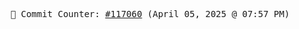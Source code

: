 <p align="center">
    <samp>
        📮 Commit Counter: <a href="https://github.com/Javascript-void0/Javascript-void0/commits/main">#117060</a> (April 05, 2025 @ 07:57 PM)
    </samp>
</p>